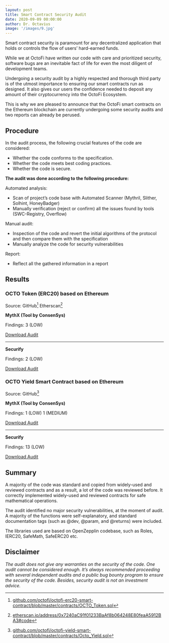 ```yaml
---
layout: post
title: Smart Contract Security Audit
date: 2020-09-09 00:00:00
author: Dr. Octavius
image: '/images/9.jpg'
---
```


Smart contract security is paramount for any decentralized application that holds or controls the flow of users’ hard-earned funds. 

While we at OctoFi have written our code with care and prioritized security, software bugs are an inevitable fact of life for even the most diligent of development teams. 

Undergoing a security audit by a highly respected and thorough third party is of the utmost importance to ensuring our smart contracts run as designed. It also gives our users the confidence needed to deposit any amount of their cryptocurrency into the OctoFi Ecosystem.

This is why we are pleased to announce that the OctoFi smart contracts on the Ethereum blockchain are currently undergoing some security audits and two reports can already be perused.

## Procedure

In the audit process, the following crucial features of the code are considered:

- Whether the code conforms to the specification. 
- Whether the code meets best coding practices.
- Whether the code is secure.


**The audit was done according to the following procedure:**

Automated analysis:

- Scan of project’s code base with Automated Scanner (Mythril, Slither, Solhint, HoneyBadger)
- Manually verification (reject or confirm) all the issues found by tools (SWC-Registry, Overflow)

Manual audit:

- Inspection of the code and revert the initial algorithms of the protocol and then compare them with the specification
- Manually analyze the code for security vulnerabilities

Report:

- Reflect all the gathered information in a report

## Results

### OCTO Token (ERC20) based on Ethereum

Source: GitHub[^1] Etherscan[^2]

**MythX (Tool by ConsenSys)**

Findings: 3 (LOW)

[Download Audit](https://github.com/octofi/octofi-smart-contract-audits/raw/master/octo-token/MythX_Audit_OCTO_Token_Contract.pdf)

---

**Securify**

Findings: 2 (LOW)

[Download Audit](https://github.com/octofi/octofi-smart-contract-audits/raw/master/octo-token/Securify_Audit_OCTO_Token_Contract.pdf)

### OCTO Yield Smart Contract based on Ethereum

Source: GitHub[^3]

**MythX (Tool by ConsenSys)**

Findings: 1 (LOW) 1 (MEDIUM)

[Download Audit](https://github.com/octofi/octofi-smart-contract-audits/raw/master/octo-yield/MythX_Audit_OCTO_Yield_Contract.pdf)

---

**Securify** 

Findings: 13 (LOW)

[Download Audit](https://github.com/octofi/octofi-smart-contract-audits/raw/master/octo-yield/Securify_Audit_OCTO_Yield_Contract.pdf)

## Summary

A majority of the code was standard and copied from widely-used and reviewed contracts and as a result, a lot of the code was reviewed before. It correctly implemented widely-used and reviewed contracts for safe mathematical operations. 

The audit identified no major security vulnerabilities, at the moment of audit. A majority of the functions were self-explanatory, and standard documentation tags (such as @dev, @param, and @returns) were included.

The libraries used are based on OpenZepplin codebase, such as Roles, IERC20, SafeMath, SafeERC20 etc.


## Disclaimer

*The audit does not give any warranties on the security of the code. One audit cannot be considered enough. It’s always recommended proceeding with several independent audits and a public bug bounty program to ensure the security of the code. Besides, security audit is not an investment advice.*


[^1]: [github.com/octofi/octofi-erc20-smart-contract/blob/master/contracts/OCTO_Token.sol](https://github.com/octofi/octofi-erc20-smart-contract/blob/master/contracts/OCTO_Token.sol)
[^2]: [etherscan.io/address/0x7240aC91f01233BaAf8b064248E80feaA5912BA3#code](https://etherscan.io/address/0x7240aC91f01233BaAf8b064248E80feaA5912BA3#code)
[^3]: [github.com/octofi/octofi-yield-smart-contract/blob/master/contracts/Octo_Yield.sol](https://github.com/octofi/octofi-yield-smart-contract/blob/master/contracts/Octo_Yield.sol)
